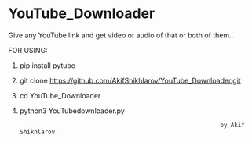 # YouTube_Downloader
Give any YouTube link and get video or audio of that or both of them..





  FOR USING:

1) pip install pytube
2) git clone https://github.com/AkifShikhlarov/YouTube_Downloader.git
3) cd YouTube_Downloader
4) python3 YouTubedownloader.py



                                                                by Akif Shikhlarov
